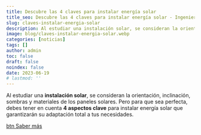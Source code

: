 ```yaml
---
title: Descubre las 4 claves para instalar energía solar
title_seo: Descubre las 4 claves para instalar energía solar - Ingeniería Solvent
slug: claves-instalar-energia-solar
description: Al estudiar una instalación solar, se consideran la orientación, inclinación, sombras y materiales de los paneles solares. Pero para que sea perfecta, debes
image: blog/claves-instalar-energia-solar.webp
categories: [noticias]
tags: []
author: admin
toc: false
draft: false
noindex: false
date: 2023-06-19
# lastmod: ''
---
```

Al estudiar una **instalación solar**, se consideran la orientación, inclinación, sombras y materiales de los paneles solares. Pero para que sea perfecta, debes tener en cuenta **4 aspectos clave** para instalar energía solar que garantizarán su adaptación total a tus necesidades.

[btn Saber más](https://murciaeconomia.com/art/91878/descubre-las-4-claves-para-instalar-energia-solar)
